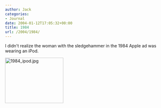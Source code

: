 ```yaml
---
author: Jack
categories:
- Journal
date: 2004-01-12T17:05:32+00:00
title: 1984
url: /2004/1984/
---
```


I didn't realize the woman with the sledgehammer in the 1984 Apple ad was wearing an iPod.
  

  
[<img alt="1984_ipod.jpg" src="http://www.jackbaty.com/archives/1984_ipod.jpg" width="192" height="150" border="0" />][1]

 [1]: http://www.apple.com/hardware/ads/1984/